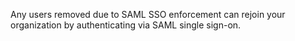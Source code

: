 Any users removed due to SAML SSO enforcement can rejoin your organization by authenticating via SAML single sign-on.
